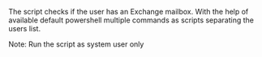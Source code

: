 The script checks if the user has an Exchange mailbox.
With the help of available default powershell multiple commands as scripts separating the users list.

Note: Run the script as system user only